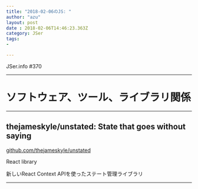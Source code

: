 ```yaml
---
title: "2018-02-06のJS: "
author: "azu"
layout: post
date : 2018-02-06T14:46:23.363Z
category: JSer
tags:
-

---
```


JSer.info #370

----

<h1 class="site-genre">ソフトウェア、ツール、ライブラリ関係</h1>

----

## thejameskyle/unstated: State that goes without saying
[github.com/thejameskyle/unstated](https://github.com/thejameskyle/unstated "thejameskyle/unstated: State that goes without saying")
<p class="jser-tags jser-tag-icon"><span class="jser-tag">React</span> <span class="jser-tag">library</span></p>

新しいReact Context APIを使ったステート管理ライブラリ


----
